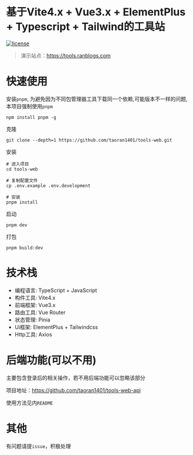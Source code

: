# 基于Vite4.x + Vue3.x + ElementPlus + Typescript + Tailwind的工具站

[![license](https://img.shields.io/github/license/taoran1401/tools-web)](LICENSE)

> 演示站点：https://tools.ranblogs.com

# 快速使用

安装`pnpm`, 为避免因为不同包管理器工具下载同一个依赖,可能版本不一样的问题,本项目强制使用`pnpm`
```
npm install pnpm -g
```

克隆
```
git clone --depth=1 https://github.com/taoran1401/tools-web.git
```

安装
```
# 进入项目
cd tools-web

# 复制配置文件
cp .env.example .env.development

# 安装
pnpm install
```

启动
```
pnpm dev
```

打包
```
pnpm build:dev
```

# 技术栈

- 编程语言: TypeScript + JavaScript
- 构件工具: Vite4.x
- 前端框架: Vue3.x
- 路由工具: Vue Router
- 状态管理: Pinia
- Ui框架: ElementPlus + Tailwindcss
- Http工具: Axios

# 后端功能(可以不用)

主要包含登录后的相关操作，若不用后端功能可以忽略该部分

项目地址：https://github.com/taoran1401/tools-web-api

使用方法见内`README`

# 其他

有问题请提`issue`，积极处理
